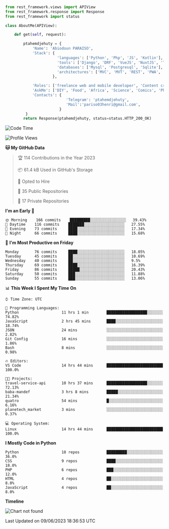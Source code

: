 ###
```python
from rest_framework.views import APIView
from rest_framework.response import Response
from rest_framework import status

class AboutMe(APIView):

    def get(self, request):

        ptahemdjehuty = {
            'Name': 'Abiodoun PARAISO',
            'Stack': {
                       'languages': ['Python', 'Php', 'JS', 'Kotlin'],
                       'tools': ['Django', 'DRF', 'VueJS', 'NuxtJS', 'Threejs' 'React', 'Kotlin', 'Electron'],
                       'databases': ['Mysql', 'Postgresql', 'Sqlite'],
                       'architectures': ['MVC', 'MVT', 'REST', 'PWA', 'SPA', 'MicroServices']
                     },

            'Roles': ['freelance web and mobile developer', 'Content creator', 'Teacher', 'Mentor'],
            'AskMe': ['DIY', 'Food', 'Africa', 'Science', 'Comics', 'Photography', 'Tech', 'Programming'],
            'Contacts': {
                           'Telegram': 'ptahemdjehuty',
                           'Mail':'pariso03henri@gmail.com',
                        }
         }
        return Response(ptahemdjehuty, status=status.HTTP_200_OK)

```                    

<!--START_SECTION:waka-->
![Code Time](http://img.shields.io/badge/Code%20Time-609%20hrs%2045%20mins-blue)

![Profile Views](http://img.shields.io/badge/Profile%20Views-0-blue)

**🐱 My GitHub Data** 

> 🏆 114 Contributions in the Year 2023
 > 
> 📦 61.4 kB Used in GitHub's Storage 
 > 
> 💼 Opted to Hire
 > 
> 📜 35 Public Repositories 
 > 
> 🔑 17 Private Repositories  
 > 
**I'm an Early 🐤** 

```text
🌞 Morning    166 commits    █████████░░░░░░░░░░░░░░░░   39.43% 
🌆 Daytime    116 commits    ███████░░░░░░░░░░░░░░░░░░   27.55% 
🌃 Evening    73 commits     ████░░░░░░░░░░░░░░░░░░░░░   17.34% 
🌙 Night      66 commits     ████░░░░░░░░░░░░░░░░░░░░░   15.68%

```
📅 **I'm Most Productive on Friday** 

```text
Monday       76 commits     ████░░░░░░░░░░░░░░░░░░░░░   18.05% 
Tuesday      45 commits     ██░░░░░░░░░░░░░░░░░░░░░░░   10.69% 
Wednesday    40 commits     ██░░░░░░░░░░░░░░░░░░░░░░░   9.5% 
Thursday     69 commits     ████░░░░░░░░░░░░░░░░░░░░░   16.39% 
Friday       86 commits     █████░░░░░░░░░░░░░░░░░░░░   20.43% 
Saturday     50 commits     ███░░░░░░░░░░░░░░░░░░░░░░   11.88% 
Sunday       55 commits     ███░░░░░░░░░░░░░░░░░░░░░░   13.06%

```


📊 **This Week I Spent My Time On** 

```text
⌚︎ Time Zone: UTC

💬 Programming Languages: 
Python                   11 hrs 1 min        ██████████████████░░░░░░░   74.82% 
JavaScript               2 hrs 45 mins       ████░░░░░░░░░░░░░░░░░░░░░   18.74% 
JSON                     24 mins             ░░░░░░░░░░░░░░░░░░░░░░░░░   2.82% 
Git Config               16 mins             ░░░░░░░░░░░░░░░░░░░░░░░░░   1.86% 
Bash                     8 mins              ░░░░░░░░░░░░░░░░░░░░░░░░░   0.98%

🔥 Editors: 
VS Code                  14 hrs 44 mins      █████████████████████████   100.0%

🐱‍💻 Projects: 
travel-service-api       10 hrs 37 mins      ██████████████████░░░░░░░   72.13% 
baba-mandef              3 hrs 8 mins        █████░░░░░░░░░░░░░░░░░░░░   21.34% 
quatro                   54 mins             █░░░░░░░░░░░░░░░░░░░░░░░░   6.16% 
planetech_market         3 mins              ░░░░░░░░░░░░░░░░░░░░░░░░░   0.37%

💻 Operating System: 
Linux                    14 hrs 44 mins      █████████████████████████   100.0%

```

**I Mostly Code in Python** 

```text
Python                   18 repos            █████████░░░░░░░░░░░░░░░░   36.0% 
CSS                      9 repos             ████░░░░░░░░░░░░░░░░░░░░░   18.0% 
PHP                      6 repos             ███░░░░░░░░░░░░░░░░░░░░░░   12.0% 
HTML                     4 repos             ██░░░░░░░░░░░░░░░░░░░░░░░   8.0% 
JavaScript               4 repos             ██░░░░░░░░░░░░░░░░░░░░░░░   8.0%

```


**Timeline**

![Chart not found](https://raw.githubusercontent.com/ptahemdjehuty/ptahemdjehuty/main/charts/bar_graph.png) 


 Last Updated on 09/06/2023 18:36:53 UTC
<!--END_SECTION:waka-->
